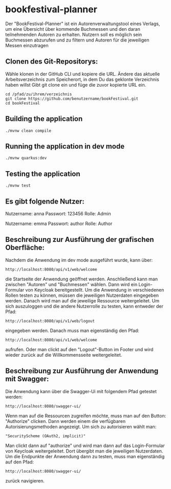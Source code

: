# bookfestival-planner

Der "BookFestival-Planner" ist ein Autorenverwaltungstool eines Verlags, um eine Übersicht über kommende Buchmessen und den daran teilnehmenden Autoren zu erhalten. Nutzern soll es möglich sein Buchmessen abzurufen und zu filtern und Autoren für die jeweiligen Messen einzutragen

## Clonen des Git-Repositorys:
Wähle klonen in der GitHub CLI und kopiere die URL.
Ändere das aktuelle Arbeitsverzeichnis zum Speicherort, in dem Du das geklonte Verzeichnis haben willst
Gibt git clone ein und füge die zuvor kopierte URL ein.
```shell script
cd /pfad/zu/ihrem/verzeichnis
git clone https://github.com/benutzername/bookFestival.git
cd bookFestival

```


## Building the application 
```shell script
./mvnw clean compile
```

## Running the application in dev mode
```shell script
./mvnw quarkus:dev
```

## Testing the application
```shell script
./mvnw test 
```
## Es gibt folgende Nutzer:
Nutzername: anna
Passwort: 123456
Rolle: Admin

Nutzername: emma
Passwort: author
Rolle: Author


## Beschreibung zur Ausführung der grafischen Oberfläche:
Nachdem die Anwendung im dev mode ausgeführt wurde, kann über:
```shell script
http://localhost:8080/api/v1/web/welcome 
```
die Startseite der Anwendung geöffnet werden. Anschließend kann man zwischen "Autoren" und "Buchmessen"
wählen. Dann wird ein Login-Formular von Keycloak bereitgestellt. Um die Anwendung in verschiedenen Rollen testen zu können,
müssen die jeweiligen Nutzerdaten eingegeben werden. Danach wird man auf die jeweilige Ressource weitergeleitet.
Um sich auszuloggen und die andere Nutzerrolle zu testen, kann entweder der Pfad:
```shell script
http://localhost:8080/api/v1/web/logout
```
eingegeben werden. Danach muss man eigenständig den Pfad:
```shell script
http://localhost:8080/api/v1/web/welcome 
```
aufrufen. Oder man clickt auf den "Logout"-Button im Footer und wird wieder zurück auf die Willkommensseite weitergeleitet.

## Beschreibung zur Ausführung der Anwendung mit Swagger:
Die Anwendung kann über die Swagger-Ui mit folgendem Pfad getestet werden:
```shell script
http://localhost:8080/swagger-ui/
```
Wenn man auf die Ressourcen zugreifen möchte, muss man auf den Button: "Authorize" clicken. 
Dann werden einem die verfügbaren Autorisierungsmethoden angezeigt. Um sich zu autorisieren wählt man:

```shell script
"SecurityScheme (OAuth2, implicit)"
```
Man clickt dann auf "authorize" und wird man dann auf das Login-Formular von Keycloak weitergeleitet. 
Dort übergibt man die jeweiligen Nutzerdaten. Um die Endpunkte der Anwendung dann zu testen, muss man eigenständig auf den Pfad:
```shell script
http://localhost:8080/swagger-ui/
```
zurück navigieren. 